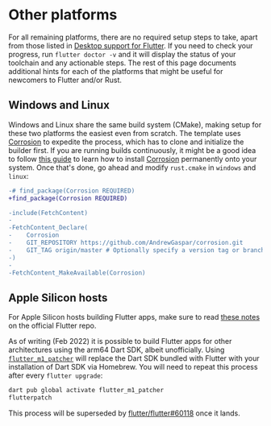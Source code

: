 # Other platforms

For all remaining platforms, there are no required setup steps to take, apart from those listed in [Desktop support for Flutter](https://docs.flutter.dev/desktop). If you need to check your progress, run `flutter doctor -v` and it will display the status of your toolchain and any actionable steps. The rest of this page
documents additional hints for each of the platforms that might be useful for newcomers to
Flutter and/or Rust.

## Windows and Linux

Windows and Linux share the same build system (CMake), making setup for these two
platforms the easiest even from scratch. The template uses [Corrosion] to expedite the process, which has to clone and initialize the builder first. If you are running builds continuously, it might be a good idea to follow [this guide] to learn how to install [Corrosion] permanently onto your system. Once that's done, go ahead and modify `rust.cmake` in `windows` and `linux`:

```diff
-# find_package(Corrosion REQUIRED)
+find_package(Corrosion REQUIRED)

-include(FetchContent)
-
-FetchContent_Declare(
-    Corrosion
-    GIT_REPOSITORY https://github.com/AndrewGaspar/corrosion.git
-    GIT_TAG origin/master # Optionally specify a version tag or branch here
-)
-
-FetchContent_MakeAvailable(Corrosion)
```

## Apple Silicon hosts

For Apple Silicon hosts building Flutter apps, make sure to read [these notes](https://github.com/flutter/flutter/wiki/Developing-with-Flutter-on-Apple-Silicon)
on the official Flutter repo.

As of writing (Feb 2022) it is possible to build Flutter apps for other architectures using
the arm64 Dart SDK, albeit unofficially. Using [`flutter_m1_patcher`](https://pub.dev/packages/flutter_m1_patcher)
will replace the Dart SDK bundled with Flutter with your installation of Dart SDK via Homebrew.
You will need to repeat this process after every `flutter upgrade`:

```bash
dart pub global activate flutter_m1_patcher
flutterpatch
```

This process will be superseded by [flutter/flutter#60118](https://github.com/flutter/flutter/issues/60118) once
it lands.

[Corrosion]: https://github.com/corrosion-rs/corrosion
[this guide]: https://github.com/corrosion-rs/corrosion#installation
